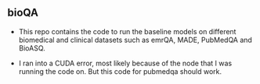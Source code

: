 ## bioQA


- This repo contains the code to run the baseline models on different biomedical and clinical datasets such as emrQA, MADE, PubMedQA and BioASQ.

- I ran into a CUDA error, most likely because of the node that I was running the code on. But this code for pubmedqa should work.
